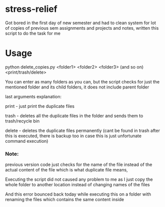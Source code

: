 # stress-relief
Got bored in the first day of new semester and had to clean system for lot of copies of previous sem assignments and projects and notes, written this script to do the task for me

# Usage
python delete_copies.py \<folder1> \<folder2> \<folder3> (and so on) \<print/trash/delete>

You can enter as many folders as you can, but the script checks for just the mentioned folder and its child folders, it does not include parent folder

last arguments explanation:

  print - just print the duplicate files

  trash - deletes all the duplicate files in the folder and sends them to trash/recycle bin
  
  delete - deletes the duplicate files permanently (cant be found in trash after this is executed, there is backup too in case this is just unfortunate command execution)


### Note:
previous version code just checks for the name of the file instead of the actual content of the file which is what duplicate file means, 

Executing the script did not caused any problem to me as I just copy the whole folder to another location instead of changing names of the files

And this error bounced back today while executing this on a folder with renaming the files which contains the same content inside 

